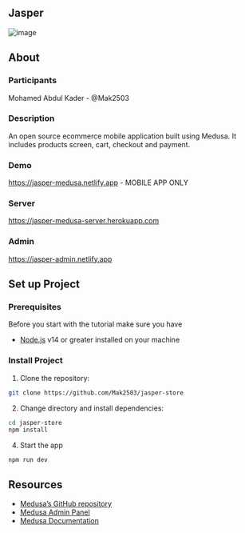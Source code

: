 

## Jasper
![image](https://res.cloudinary.com/threed-ecommerce/image/upload/v1666498664/galaxy-cover-template_1_yibdif.png)

## About

### Participants
Mohamed Abdul Kader - @Mak2503

### Description

An open source ecommerce mobile application built using Medusa. It includes products screen, cart, checkout and payment. 

### Demo
https://jasper-medusa.netlify.app - MOBILE APP ONLY

### Server
https://jasper-medusa-server.herokuapp.com

### Admin
https://jasper-admin.netlify.app

## Set up Project

### Prerequisites
Before you start with the tutorial make sure you have

- [Node.js](https://nodejs.org/en/) v14 or greater installed on your machine

### Install Project

1. Clone the repository:

```bash
git clone https://github.com/Mak2503/jasper-store
```

2. Change directory and install dependencies:

```bash
cd jasper-store
npm install
```
4.  Start the app
```
npm run dev
```

## Resources
- [Medusa’s GitHub repository](https://github.com/medusajs/medusa)
- [Medusa Admin Panel](https://github.com/medusajs/admin)
- [Medusa Documentation](https://docs.medusajs.com/)
